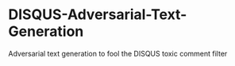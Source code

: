 # DISQUS-Adversarial-Text-Generation
 Adversarial text generation to fool the DISQUS toxic comment filter
